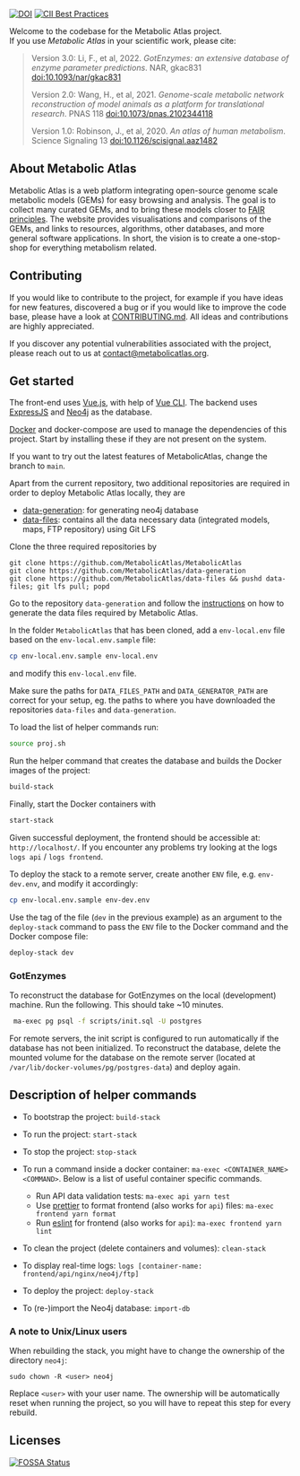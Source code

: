 [![DOI](https://zenodo.org/badge/53664497.svg)](https://zenodo.org/badge/latestdoi/53664497)
[![CII Best Practices](https://bestpractices.coreinfrastructure.org/projects/4276/badge)](https://bestpractices.coreinfrastructure.org/projects/4276)

Welcome to the codebase for the Metabolic Atlas project.  
If you use _Metabolic Atlas_ in your scientific work, please cite:

> Version 3.0: Li, F., et al, 2022. _GotEnzymes: an extensive database of enzyme parameter predictions_. NAR, gkac831 [doi:10.1093/nar/gkac831](https://doi.org/10.1093/nar/gkac831)
>
> Version 2.0: Wang, H., et al, 2021. _Genome-scale metabolic network reconstruction of model animals as a platform for translational research_. PNAS 118 [doi:10.1073/pnas.2102344118](https://doi.org/10.1073/pnas.2102344118)
>
> Version 1.0: Robinson, J., et al, 2020. _An atlas of human metabolism_. Science Signaling 13 [doi:10.1126/scisignal.aaz1482 ](https://doi.org/10.1126/scisignal.aaz1482)

## About Metabolic Atlas

Metabolic Atlas is a web platform integrating open-source genome scale metabolic models (GEMs) for easy browsing and analysis. The goal is to collect many curated GEMs, and to bring these models closer to [FAIR principles](https://en.wikipedia.org/wiki/FAIR_data). The website provides visualisations and comparisons of the GEMs, and links to resources, algorithms, other databases, and more general software applications. In short, the vision is to create a one-stop-shop for everything metabolism related.

## Contributing

If you would like to contribute to the project, for example if you have ideas for new features, discovered a bug or if you would like to improve the code base, please have a look at [CONTRIBUTING.md](https://github.com/MetabolicAtlas/MetabolicAtlas/blob/main/CONTRIBUTING.md). All ideas and contributions are highly appreciated.

If you discover any potential vulnerabilities associated with the project, please reach out to us at [contact@metabolicatlas.org](mailto:contact@metabolicatlas.org).

## Get started

The front-end uses [Vue.js](https://vuejs.org), with help of [Vue CLI](https://cli.vuejs.org/). The backend uses [ExpressJS](https://expressjs.com/) and [Neo4j](https://neo4j.com/) as the database.

[Docker](https://www.docker.com/products/docker) and docker-compose are used to manage the dependencies of this project. Start by installing these if they are not present on the system.

If you want to try out the latest features of MetabolicAtlas, change the branch to `main`.

Apart from the current repository, two additional repositories are required in
order to deploy Metabolic Atlas locally, they are

- [data-generation](https://github.com/MetabolicAtlas/data-generation): for generating neo4j database
- [data-files](https://github.com/MetabolicAtlas/data-files): contains all the data necessary data (integrated models, maps, FTP repository) using Git LFS

Clone the three required repositories by

    git clone https://github.com/MetabolicAtlas/MetabolicAtlas
    git clone https://github.com/MetabolicAtlas/data-generation
    git clone https://github.com/MetabolicAtlas/data-files && pushd data-files; git lfs pull; popd

Go to the repository `data-generation` and follow the [instructions](https://github.com/MetabolicAtlas/data-generation#readme) on how to generate the data files required by Metabolic Atlas.

In the folder `MetabolicAtlas` that has been cloned, add a `env-local.env` file based on the `env-local.env.sample` file:

```bash
cp env-local.env.sample env-local.env
```

and modify this `env-local.env` file.

Make sure the paths for `DATA_FILES_PATH` and `DATA_GENERATOR_PATH` are correct for your setup, eg. the paths to where you have downloaded the repositories `data-files` and `data-generation`.

To load the list of helper commands run:

```bash
source proj.sh
```

Run the helper command that creates the database and builds the Docker images of the project:

```bash
build-stack
```

Finally, start the Docker containers with

```bash
start-stack
```

Given successful deployment, the frontend should be accessible at: `http://localhost/`. If you encounter any problems try looking at the logs `logs api` / `logs frontend`.

To deploy the stack to a remote server, create another `ENV` file, e.g. `env-dev.env`, and modify it accordingly:

```bash
cp env-local.env.sample env-dev.env
```

Use the tag of the file (`dev` in the previous example) as an argument to the `deploy-stack` command to pass the `ENV` file to the Docker command and the Docker compose file:

```bash
deploy-stack dev
```

### GotEnzymes

To reconstruct the database for GotEnzymes on the local (development) machine. Run the following. This should take ~10 minutes.

```bash
 ma-exec pg psql -f scripts/init.sql -U postgres
```

For remote servers, the init script is configured to run automatically if the database has not been initialized. To reconstruct the database, delete the mounted volume for the database on the remote server (located at `/var/lib/docker-volumes/pg/postgres-data`) and deploy again.

## Description of helper commands

- To bootstrap the project: `build-stack`
- To run the project: `start-stack`
- To stop the project: `stop-stack`
- To run a command inside a docker container: `ma-exec <CONTAINER_NAME> <COMMAND>`. Below is a list of useful container specific commands.

  - Run API data validation tests: `ma-exec api yarn test`
  - Use [prettier](CONTRIBUTING.md#prettier) to format frontend (also works for `api`) files: `ma-exec frontend yarn format`
  - Run [eslint](CONTRIBUTING.md#eslint) for frontend (also works for `api`): `ma-exec frontend yarn lint`

- To clean the project (delete containers and volumes): `clean-stack`
- To display real-time logs: `logs [container-name: frontend/api/nginx/neo4j/ftp]`
- To deploy the project: `deploy-stack`
- To (re-)import the Neo4j database: `import-db`

### A note to Unix/Linux users

When rebuilding the stack, you might have to change the ownership of the directory `neo4j`:

```
sudo chown -R <user> neo4j
```

Replace `<user>` with your user name. The ownership will be automatically reset when running the project, so you will have to repeat this step for every rebuild.

## Licenses

[![FOSSA Status](https://app.fossa.com/api/projects/git%2Bgithub.com%2FMetabolicAtlas%2FMetabolicAtlas.svg?type=large)](https://app.fossa.com/projects/git%2Bgithub.com%2FMetabolicAtlas%2FMetabolicAtlas?ref=badge_large)
